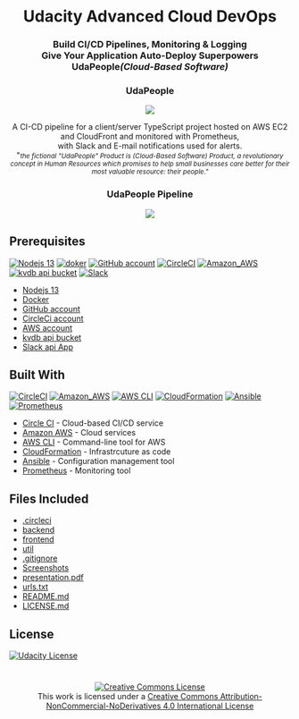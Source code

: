 
<h1 align="center">Udacity Advanced Cloud DevOps<br></h1>  


<h3 align="center">Build CI/CD Pipelines, Monitoring & Logging<br>Give Your Application Auto-Deploy Superpowers<br>UdaPeople<i>(Cloud-Based Software)</i></h3>  
  

<h3 align="center">UdaPeople</h3>   

<p align="center">
  <img width="" height="" src="./udapeople.png">
</p>
<p align="center">
  A CI-CD pipeline for a client/server TypeScript project 
hosted on AWS EC2 and CloudFront and monitored with Prometheus,<br>
with Slack and E-mail notifications used for alerts.<br>"<small><i>the fictional "UdaPeople" Product is  (Cloud-Based Software) Product,  a revolutionary concept in Human Resources which promises to help small businesses care better for their most valuable resource: their people."</i></small>
</p>


<h3 align="center">UdaPeople Pipeline</h3>   

<p align="center">
  <img width="" height="" src="./udapeople-pipeline.png"  
</p>

## Prerequisites

[![Nodejs 13](https://img.shields.io/badge/Node.js-white?style=plastic&logo=Node.js)](https://nodejs.org/en/) 
[![doker](https://img.shields.io/badge/Docker-white?style=plastic&logo=Docker)](https://www.docker.com/) 
[![GitHub account](https://img.shields.io/badge/GitHub-black?style=plastic&logo=GitHub)](https://github.com/)
[![CircleCI](https://img.shields.io/badge/CircleCI-black?style=plastic&logo=CircleCI)](https://www.circleci.com/)
[![Amazon_AWS](https://img.shields.io/badge/Amazon_AWS-orange?style=plastic&logo=Amazon%20aws)](https://aws.amazon.com/)
[![kvdb api bucket](https://img.shields.io/badge/kvdb-black?style=plastic&logo=kvdb)](https://kvdb.io/)
[![Slack](https://img.shields.io/badge/Slack-purple?style=plastic&logo=Slack)](https://api.slack.com/)
* [Nodejs 13](https://nodejs.org/en/)
* [Docker](https://www.docker.com/)
* [GitHub account](https://github.com/)
* [CircleCi account](https://circleci.com/)
* [AWS account](https://aws.amazon.com/)
* [kvdb api bucket](https://kvdb.io/)
* [Slack api App](https://api.slack.com/)

## Built With
[![CircleCI](https://img.shields.io/badge/CircleCI-black?style=plastic&logo=CircleCI)](https://www.circleci.com/)
[![Amazon_AWS](https://img.shields.io/badge/Amazon_AWS-orange?style=plastic&logo=Amazon%20aws)](https://aws.amazon.com/)
[![AWS CLI](https://img.shields.io/badge/AWS_CLI-orange?style=plastic&logo=Amazon%20aws)](https://aws.amazon.com/cli/)
[![CloudFormation](https://img.shields.io/badge/CloudFormation-orange?style=plastic&logo=Amazon%20aws)](https://aws.amazon.com/cli/)
[![Ansible](https://img.shields.io/badge/Ansible-black?style=plastic&logo=Ansible)](https://www.ansible.com/)
[![Prometheus](https://img.shields.io/badge/Prometheus-white?style=plastic&logo=Prometheus)](https://prometheus.io/)
  
- [Circle CI](https://www.circleci.com) - Cloud-based CI/CD service
- [Amazon AWS](https://aws.amazon.com/) - Cloud services
- [AWS CLI](https://aws.amazon.com/cli/) - Command-line tool for AWS
- [CloudFormation](https://aws.amazon.com/cloudformation/) - Infrastrcuture as code
- [Ansible](https://www.ansible.com/) - Configuration management tool
- [Prometheus](https://prometheus.io/) - Monitoring tool


## Files Included
* [.circleci](./.circleci)  
* [backend](./backend)
* [frontend](./frontend)  
* [util](./util)  
* [.gitignore](./.gitignore)  
* [Screenshots](./screenshots/)  
* [presentation.pdf](./Presentation.pdf)  
* [urls.txt](./urls.txt)    
* [README.md](./README.md)  
* [LICENSE.md](./LICENSE.md)  

## License  

<a rel="license" href="./LICENSE.md"><img alt="Udacity License"  src="https://img.shields.io/badge/license-Udacity-blue.svg" /></a>

<!-- small <a rel="license" href="http://creativecommons.org/licenses/by-nc-nd/4.0/"><img alt="Creative Commons License" style="border-width:0" src="https://i.creativecommons.org/l/by-nc-nd/4.0/80x15.png" /></a><br />This work is licensed under a <a rel="license" href="http://creativecommons.org/licenses/by-nc-nd/4.0/">Creative Commons Attribution-NonCommercial-NoDerivatives 4.0 International License</a>. -->

 # 
<p align="center">
 <a rel="license" href="http://creativecommons.org/licenses/by-nc-nd/4.0/"><img alt="Creative Commons License" style="border-width:0" src="https://i.creativecommons.org/l/by-nc-nd/4.0/80x15.png" /></a><br />This work is licensed under a <a rel="license" href="http://creativecommons.org/licenses/by-nc-nd/4.0/">Creative Commons Attribution-NonCommercial-NoDerivatives 4.0 International License</a>
 </p>
 
<!--- big <a rel="license" href="http://creativecommons.org/licenses/by-nc-nd/4.0/"><img alt="Creative Commons License" style="border-width:0" src="https://i.creativecommons.org/l/by-nc-nd/4.0/88x31.png" /></a><br />This work is licensed under a <a rel="license" href="http://creativecommons.org/licenses/by-nc-nd/4.0/">Creative Commons Attribution-NonCommercial-NoDerivatives 4.0 International License</a>. -->

